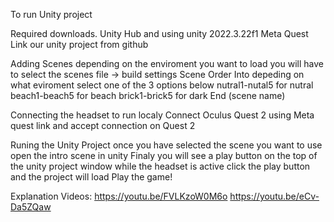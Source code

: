To run Unity project

Required downloads.
Unity Hub and using unity 2022.3.22f1
Meta Quest Link
our unity project from github

Adding Scenes 
depending on the enviroment you want to load you will have to select the scenes
file -> build settings
Scene Order
Into
depeding on what eviroment select one of the 3 options below 
nutral1-nutal5 for nutral
beach1-beach5 for beach
brick1-brick5 for dark
End (scene name)

Connecting the headset to run localy 
Connect Oculus Quest 2 using Meta quest link and accept connection on Quest 2

Runing the Unity Project
once you have selected the scene you want to use open the intro scene in unity
Finaly you will see a play button on the top of the unity project window
while the headset is active click the play button and the project will load
Play the game!

Explanation Videos:
https://youtu.be/FVLKzoW0M6o
https://youtu.be/eCv-Da5ZQaw
